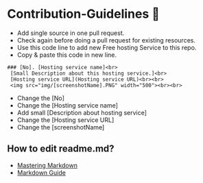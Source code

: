 # Contribution-Guidelines 📕

* Add single source in one pull request.
* Check again before doing a pull request for existing resources.
* Use this code line to add new Free hosting Service to this repo. 
* Copy & paste this code in new line.
```
### [No]. [Hosting service name]<br>
 [Small Description about this hosting service.]<br>
 [Hosting service URL](Hosting service URL)<br><br>
 <img src="img/[screenshotName].PNG" width="500"><br><br>
``` 
 * Change the [No]
 * Change the [Hosting service name]
 * Add small [Description about hosting service]
 * Change the [Hosting service URL]
 * Change the [screenshotName]
 
 
## How to edit readme.md?
* [Mastering Markdown](https://guides.github.com/features/mastering-markdown/)
* [Markdown Guide](https://www.markdownguide.org/)
